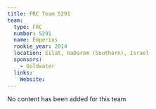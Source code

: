 ```yaml
---
title: FRC Team 5291
team:
  type: FRC
  number: 5291
  name: Emperius
  rookie_year: 2014
  location: Eilat, HaDarom (Southern), Israel
  sponsors:
    - Goldwater
  links:
    Website: 
---
```

No content has been added for this team